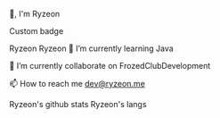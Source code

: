 
👋, I'm Ryzeon

Custom badge

 Ryzeon Ryzeon
🌱 I’m currently learning Java

🔭 I’m currently collaborate on FrozedClubDevelopment

📫 How to reach me dev@ryzeon.me

 Ryzeon's github stats Ryzeon's langs

  
